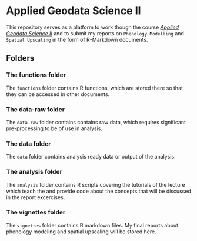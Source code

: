 # Applied Geodata Science II

This repository serves as a platform to work though the course [*Applied Geodata Science II*](https://geco-bern.github.io/agds2_course/) and to submit my reports on `Phenology Modelling` and `Spatial Upscaling` in the form of R-Markdown documents.

## Folders


### The functions folder

The `functions` folder contains R functions, which are stored there so that they can be accessed
in other documents. 

### The data-raw folder

The `data-raw` folder contains contains raw data, which requires significant
pre-processing to be of use in analysis.

### The data folder

The `data` folder contains analysis ready data or output of the analysis.

### The analysis folder

The `analysis` folder contains R scripts covering the tutorials of the lecture which teach the and provide code about the concepts that will be discussed in the report excercises.

### The vignettes folder

The `vignettes` folder contains R markdown files. My final reports about phenology modeling and spatial upscaling will be stored here. 
